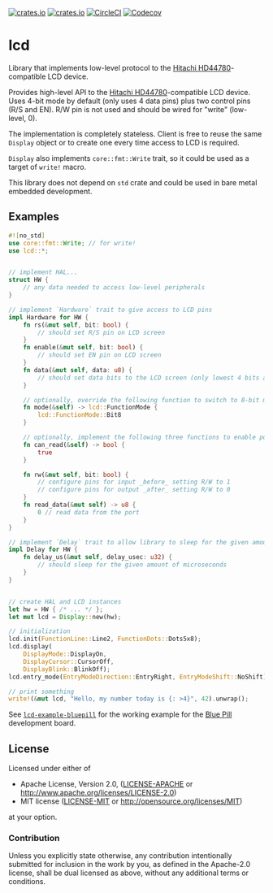 [![crates.io](https://img.shields.io/crates/v/lcd.svg)](https://crates.io/crates/lcd)
[![crates.io](https://img.shields.io/crates/d/lcd.svg)](https://crates.io/crates/lcd)
[![CircleCI](https://img.shields.io/circleci/project/github/idubrov/lcd.svg)](https://circleci.com/gh/idubrov/lcd)
[![Codecov](https://img.shields.io/codecov/c/github/idubrov/lcd.svg)](https://codecov.io/gh/idubrov/lcd)

# lcd

Library that implements low-level protocol to the [Hitachi HD44780][1]-compatible LCD device.

Provides high-level API to the [Hitachi HD44780][1]-compatible LCD device. Uses 4-bit mode
by default (only uses 4 data pins) plus two control pins (R/S and EN). R/W pin is not used
and should be wired for "write" (low-level, 0).

The implementation is completely stateless. Client is free to reuse the same `Display` object
or to create one every time access to LCD is required.

`Display` also implements `core::fmt::Write` trait, so it could be used as a target of `write!`
macro.

This library does not depend on `std` crate and could be used in bare metal embedded development.

## Examples
```rust
#![no_std]
use core::fmt::Write; // for write!
use lcd::*;


// implement HAL...
struct HW {
    // any data needed to access low-level peripherals
}

// implement `Hardware` trait to give access to LCD pins
impl Hardware for HW {
    fn rs(&mut self, bit: bool) {
        // should set R/S pin on LCD screen
    }
    fn enable(&mut self, bit: bool) {
        // should set EN pin on LCD screen
    }
    fn data(&mut self, data: u8) {
        // should set data bits to the LCD screen (only lowest 4 bits are used in 4-bit mode).
    }

    // optionally, override the following function to switch to 8-bit mode
    fn mode(&self) -> lcd::FunctionMode {
        lcd::FunctionMode::Bit8
    }

    // optionally, implement the following three functions to enable polling busy flag instead of delay
    fn can_read(&self) -> bool {
        true
    }

    fn rw(&mut self, bit: bool) {
        // configure pins for input _before_ setting R/W to 1
        // configure pins for output _after_ setting R/W to 0
    }
    fn read_data(&mut self) -> u8 {
        0 // read data from the port
    }
}

// implement `Delay` trait to allow library to sleep for the given amount of time
impl Delay for HW {
    fn delay_us(&mut self, delay_usec: u32) {
        // should sleep for the given amount of microseconds
    }
}


// create HAL and LCD instances
let hw = HW { /* ... */ };
let mut lcd = Display::new(hw);

// initialization
lcd.init(FunctionLine::Line2, FunctionDots::Dots5x8);
lcd.display(
    DisplayMode::DisplayOn,
    DisplayCursor::CursorOff,
    DisplayBlink::BlinkOff);
lcd.entry_mode(EntryModeDirection::EntryRight, EntryModeShift::NoShift);

// print something
write!(&mut lcd, "Hello, my number today is {: >4}", 42).unwrap();

```

See [`lcd-example-bluepill`](https://github.com/idubrov/lcd-example-bluepill) for the working example
for the [Blue Pill](http://wiki.stm32duino.com/index.php?title=Blue_Pill) development board.

[1]: https://en.wikipedia.org/wiki/Hitachi_HD44780_LCD_controller

## License

Licensed under either of

 * Apache License, Version 2.0, ([LICENSE-APACHE](LICENSE-APACHE) or http://www.apache.org/licenses/LICENSE-2.0)
 * MIT license ([LICENSE-MIT](LICENSE-MIT) or http://opensource.org/licenses/MIT)

at your option.

### Contribution

Unless you explicitly state otherwise, any contribution intentionally submitted
for inclusion in the work by you, as defined in the Apache-2.0 license, shall be dual licensed as above, without any
additional terms or conditions.
